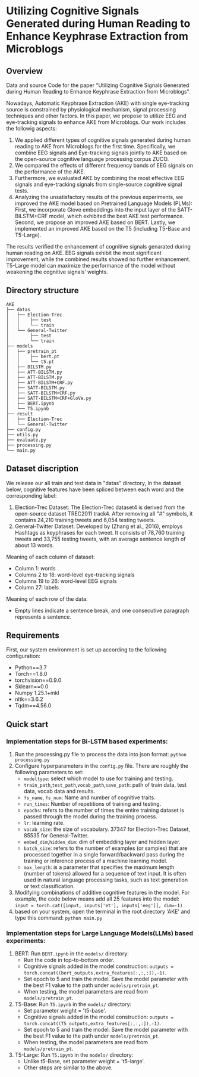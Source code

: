 # Utilizing Cognitive Signals Generated during Human Reading to Enhance Keyphrase Extraction from Microblogs

## Overview
Data and source Code for the paper "Utilizing Cognitive Signals Generated during Human Reading to Enhance Keyphrase Extraction from Microblogs".

Nowadays, Automatic Keyphrase Extraction (AKE) with single eye-tracking source is constrained by physiological mechanism, signal processing techniques and other factors. In this paper, we propose to utilize EEG and eye-tracking signals to enhance AKE from Microblogs. Our work includes the followig aspects:

  1. We applied different types of cognitive signals generated during human reading to AKE from Microblogs for the first time. Specifically, we combine EEG signals and Eye-tracking signals jointly to AKE based on the open-source cognitive language processing corpus ZUCO.
  2.  We compared the effects of different frequency bands of EEG signals on the performance of the AKE.
  3.  Furthermore, we evaluated AKE by combining the most effective EEG signals and eye-tracking signals from single-source cognitive signal tests.
  4.  Analyzing the unsatisfactory results of the previous experiments, we improved the AKE model based on Pretrained Language Models (PLMs): First, we incorporate Glove embeddings into the input layer of the SATT-BiLSTM+CRF model, which exhibited the best AKE test performance. Second, we propose an improved AKE based on BERT. Lastly, we implemented an improved AKE based on the T5 (including T5-Base and T5-Large).

The results verified the enhancement of cognitive signals genarated during human reading on AKE. EEG signals exhibit the most significant improvement, while the combined results showed no further enhancement. T5-Large model can maximize the performance of the model without weakening the cognitive signals’ weights.

## Directory structure
```Root Directory
AKE
├── datas
│   ├── Election-Trec
│   │    ├── test
│   │    └── train
│   └── General-Twitter
│        ├── test
│        └── train
├── models
│   ├── pretrain_pt
│   │    ├── bert.pt
│   │    └── t5.pt
│   ├── BILSTM.py
│   ├── ATT-BILSTM.py
│   ├── ATT-BILSTM.py
│   ├── ATT-BILSTM+CRF.py
│   ├── SATT-BILSTM.py
│   ├── SATT-BILSTM+CRF.py
│   ├── SATT-BILSTM+CRF+GloVe.py
│   ├── BERT.ipynb
│   └── T5.ipynb
├── result
│   ├── Election-Trec
│   └── General-Twitter
├── config.py
├── utils.py
├── evaluate.py
├── processing.py
└── main.py
```

## Dataset discription
We release our all train and test data in "datas" directory, In the dataset below, cognitive features have been spliced between each word and the corresponding label:
1. Election-Trec Dataset: The Election-Trec dataset4 is derived from the open-source dataset TREC2011 track4. After removing all "#" symbols, it contains 24,210 training tweets and 6,054 testing tweets.
2. General-Twitter Dataset: Developed by (Zhang et al., 2016), employs Hashtags as keyphrases for each tweet. It consists of 78,760 training tweets and 33,755 testing tweets, with an average sentence length of about 13 words.

Meaning of each column of dataset:
- Column 1: words
- Columns 2 to 18: word-level eye-tracking signals
- Columns 19 to 26: word-level EEG signals
- Column 27: labels

Meaning of each row of the data:
- Empty lines indicate a sentence break, and one consecutive paragraph represents a sentence.

## Requirements
First, our system environment is set up according to the following configuration:
- Python==3.7
- Torch==1.8.0
- torchvision==0.9.0
- Sklearn==0.0
- Numpy 1.25.1+mkl
- nltk==3.6.2
- Tqdm==4.56.0

## Quick start
### Implementation steps for Bi-LSTM based experiments:
1. Run the processing.py file to process the data into json format:
    `python processing.py`
2. Configure hyperparameters in the `config.py` file. There are roughly the following parameters to set:
    - `modeltype`: select which model to use for training and testing.
    - `train_path`,`test_path`,`vocab_path`,`save_path`: path of train data, test data, vocab data and results.
    - `fs_name`, `fs_num`: Name and number of cognitive traits.
    - `run_times`: Number of repetitions of training and testing.
    - `epochs`: refers to the number of times the entire training dataset is passed through the model during the training process. 
    - `lr`: learning rate.
    - `vocab_size`: the size of vocabulary. 37347 for Election-Trec Dataset, 85535 for General-Twitter.
    - `embed_dim`,`hidden_dim`: dim of embedding layer and hidden layer.
    - `batch_size`: refers to the number of examples (or samples) that are processed together in a single forward/backward pass during the training or inference process of a machine learning model.
    - `max_length`: is a parameter that specifies the maximum length (number of tokens) allowed for a sequence of text input. It is often used in natural language processing tasks, such as text generation or text classification.
3. Modifying combinations of additive cognitive features in the model. For example, the code below means add all 25 features into the model:
    `input = torch.cat([input, inputs['et'], inputs['eeg']], dim=-1)`
4. based on your system, open the terminal in the root directory 'AKE' and type this command:
    `python main.py` 

### Implementation steps for Large Language Models(LLMs) based experiments:
1. BERT: Run `BERT.ipynb` in the `models/` directory:
    - Run the code in top-to-bottom order. 
    - Cognitive signals added in the model construction: `outputs = torch.concat((bert_outputs,extra_features[:,:,:]),-1)`.
    - Set epoch to 5 and train the model. Save the model parameter with the best F1 value to the path under `models/pretrain_pt`.
    - When testing, the model parameters are read from `models/pretrain_pt`.
2. T5-Base: Run `T5.ipynb` in the `models/` directory:
    - Set parameter weight = 't5-base'.
    - Cognitive signals added in the model construction: `outputs = torch.concat((T5_outputs,extra_features[:,:,:]),-1)`. 
    - Set epoch to 5 and train the model. Save the model parameter with the best F1 value to the path under `models/pretrain_pt`.
    - When testing, the model parameters are read from `models/pretrain_pt`.
3. T5-Large: Run `T5.ipynb` in the `models/` directory:
    - Unlike t5-Base, set parameter weight = 't5-large'.
    - Other steps are similar to the above.
